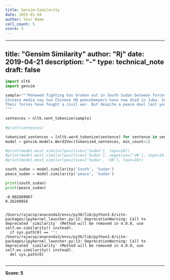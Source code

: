 ```yaml
---
title: Gensim-Similarity
date: 2025-01-04
author: Your Name
cell_count: 5
score: 5
---
```


---
title: "Gensim Similarity"
author: "Rj"
date: 2019-04-21
description: "-"
type: technical_note
draft: false
---

```python
import nltk 
import gensim
```


```python
sample="""Renewed fighting has broken out in South Sudan between forces loyal to the president and vice-president. A reporter in the capital, Juba, told the BBC gunfire and large explosions could be heard all over the city; he said heavy artillery was being used. More than 200 people are reported to have died in clashes since Friday. The latest violence came hours after the UN Security Council called on the warring factions to immediately stop the fighting. In a unanimous statement, the council condemned the violence "in the strongest terms" and expressed "particular shock and outrage" at attacks on UN sites. It also called for additional peacekeepers to be sent to South Sudan.
Chinese media say two Chinese UN peacekeepers have now died in Juba. Several other peacekeepers have been injured, as well as a number of civilians who have been caught in crossfire. The latest round of violence erupted when troops loyal to President Salva Kiir and first Vice-President Riek Machar began shooting at each other in the streets of Juba. Relations between the two men have been fractious since South Sudan won independence from Sudan in 2011.
Their forces have fought a civil war. But despite a peace deal last year ending the conflict, both sides retain their military capabilities and have continued to accuse each other of bad faith. On Monday, there were reports of tanks on the streets of Juba and clashes close to the airport and UN camps sheltering civilians. The US embassy warned of "serious fighting" taking place. A BBC correspondent in the Kenyan capital, Nairobi, said it was not clear if Mr Kiir and Mr Machar remained in control of their forces. A UN spokeswoman in Juba, Shantal Persaud, said fighting over the past few days had caused hundreds of internally displaced people to take refuge in UN premises. She said both South Sudanese leaders were responsible for implementing last year's peace agreement, which included a permanent ceasefire and the deployment of forces away from Juba. Information Minister Michael Makuei told the BBC that the situation in the city was "under full control" and civilians who had fled should return to their homes. Mr Machar's military spokesman, Col William Gatjiath, accused officials loyal to the president of lying, and said there had been at least 10 hours of clashes on Sunday. "The situation in South Sudan is uncontrollable because Salva Kiir and his followers are not ready to follow the peace agreement," he said. 
"""
```


```python
sentences = nltk.sent_tokenize(sample)
    
#print(sentences)

tokenized_sentences = [nltk.word_tokenize(sentence) for sentence in sentences]
model = gensim.models.Word2Vec(tokenized_sentences, min_count=1)

#print(model.most_similar(positive=['Sudan'], topn=10))
#print(model.most_similar(positive=['Sudan'], negative=['UN'], topn=10))
#print(model.most_similar(positive=['Sudan', 'UN'], topn=10))

south_sudan = model.similarity('South', 'Sudan')
peace_sudan = model.similarity('peace', 'Sudan')

print(south_sudan)
print(peace_sudan)
```

    -0.002689067
    0.26249856


    /Users/rajacsp/anaconda3/envs/py36/lib/python3.6/site-packages/ipykernel_launcher.py:12: DeprecationWarning: Call to deprecated `similarity` (Method will be removed in 4.0.0, use self.wv.similarity() instead).
      if sys.path[0] == '':
    /Users/rajacsp/anaconda3/envs/py36/lib/python3.6/site-packages/ipykernel_launcher.py:13: DeprecationWarning: Call to deprecated `similarity` (Method will be removed in 4.0.0, use self.wv.similarity() instead).
      del sys.path[0]



```python

```


---
**Score: 5**